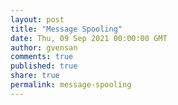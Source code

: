 ```yaml
---
layout: post
title: "Message Spooling"
date: Thu, 09 Sep 2021 00:00:00 GMT
author: gvensan
comments: true
published: true
share: true
permalink: message-spooling
---
```

